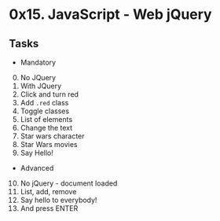 # 0x15. JavaScript - Web jQuery

## Tasks

* Mandatory

0. No JQuery
1. With JQuery
2. Click and turn red
3. Add `.red` class
4. Toggle classes
5. List of elements
6. Change the text
7. Star wars character
8. Star Wars movies
9. Say Hello!

* Advanced

10. No jQuery - document loaded
11. List, add, remove
12. Say hello to everybody!
13. And press ENTER
